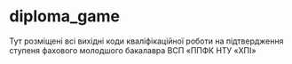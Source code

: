 # diploma_game
Тут розміщені всі вихідні коди кваліфікаційної роботи на підтвердження ступеня фахового молодшого бакалавра ВСП «ППФК НТУ «ХПІ»
